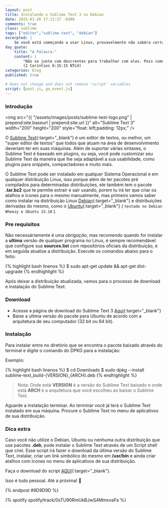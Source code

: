 ```yaml
---
layout: post
title: Instalando o Sublime Text 3 no Debian
date: 2015-01-26 17:13:27 -0300
comments: true
class: sublime
tags: ["editor","sublime-text", "debian"]
excerpted: |
    Se você está começando a usar Linux, provavelmente não sabéra certas coisas mesmo que elas sejam simples como instalar o Sublime Text. 
day_quote:
    title: "A Palavra:"
    content: |
        "Não se junte com descrentes para trabalhar com eles. Pois como é que o certo pode ter alguma coisa a ver com o errado? Como é que a luz e a escuridão podem viver juntas? Como podem Cristo e o Diabo estar de acordo? O que um cristão e um descrente têm em comum?" <br>
        (2 Coríntios 6:15:15 NTLH)
categories: blog
published: true

# Does not change and does not remove 'script' variables
script: [post.js, ga_event.js]
---
```


### Introdução

<img src="{{ "/assets/images/posts/sublime-text-logo.png" | prepend:site.baseurl | prepend:site.url }}" alt="Sublime Text 3" width="200" height="200" style="float: left;padding: 12px;" />

O [Sublime Text](http://www.sublimetext.com/){:target="_blank"} é um editor de textos, ou melhor, um "super editor de textos" que todos que atuam na área de desenvolvimento deveriam ter em suas máquinas. Além de suportar várias sintaxes, o Sublime Text é baseado em plugins, ou seja, você pode customizar seu Sublime Text da maneira que lhe seja adaptável a sua usabilidade, como plugins para snippets, compactadores e muito mais.

O Sublime Text pode ser instalado em qualquer Sistema Operacional e em qualquer distribuição Linux, isso porque além de ter pacotes pré compilados para determinadas distribuições, ele também tem o pacote **.tar.bz2** que te permite extrair e sair usando, porem tu irá ter que criar os atalhos e ícones para o mesmo manualmente, mas primeiro vamos saber como instalar na distribuição Linux [Debian](http://debian.org){:target="_blank"} e distribuições derivadas do mesmo, como o [Ubuntu](http://ubuntu.com/){:target="_blank"} ( `testado no Debian Wheezy e Ubuntu 15.10` ).

### Pre requisitos

Não necessáriamente é uma *obrigação*, mas recomendo quando for instalar a **ultima** versão de qualquer programa no Linux, é sempre recomendável que configure sua **sources.list** com repositórios oficiais da distribuição, e em seguida atualize a distribuição. Execute os comandos abaixo para o feito:

{% highlight bash linenos %}
$ sudo apt-get update && apt-get dist-upgrade
{% endhighlight %}

Após deixar a distribuição atualizada, vamos para o processo de download e instalação do Sublime Text:

### Download

* Acesse a página de download do Sublime Text 3 [Aqui](http://www.sublimetext.com/3){:target="_blank"}
* Baixe a ultima versão do pacote para Ubuntu de acordo com a arquitetura de seu computador (32 bit ou 64 bit).


### Instalação

Para instalar entre no diretório que se encontra o pacote baixado através do terminal e digite o comando do DPKG para a instalação:

Exemplo:

{% highlight bash linenos %}
$ cd Downloads
$ sudo dpkg --install sublime-text_build-{VERSION}_{ARCH}.deb
{% endhighlight %}

> Nota: Onde está **VERSION** é a versão do Sublime Text baixado e onde está 
> **ARCH** é a arquitetura que você escolheu ao baixar o Sublime Text. 

Aguarde a instalação terminar. Ao terminar você já terá o Sublime Text instalado em sua máquina. Procure o Sublime Text no menu de aplicativos de sua distribuição.

### Dica extra

Caso você não utilize o Debian, Ubuntu ou nenhuma outra distribuição que use pacotes **.deb**, pode instalar o Sublime Text através de um Script shell que criei. Esse script irá fazer o download da última versão do Sublime Text, instalar, criar um link simbólico do mesmo em **/usr/bin** e ainda criar atalhos com ícones no menu de aplicativos de sua distribuição.

Faça o download do script [AQUI](https://github.com/williamcanin/subl3){:target="_blank"}.

Isso é tudo pessoal. Até a próxima! :wave:

{% endpost #9D9D9D %}

{% spotify spotify/track/0sTU90RmUkBJwS4MmxvaFa %}